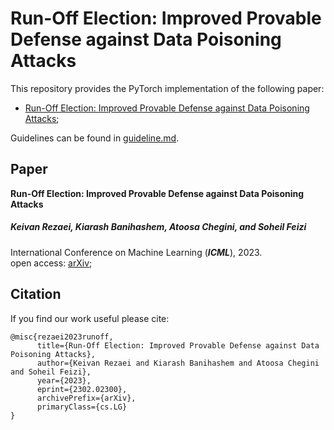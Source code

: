 # Run-Off Election: Improved Provable Defense against Data Poisoning Attacks

This repository provides the PyTorch implementation of the following paper:
+ [Run-Off Election: Improved Provable Defense against Data Poisoning Attacks](https://arxiv.org/abs/2302.02300);


Guidelines can be found in [guideline.md](https://github.com/k1rezaei/Run-Off-Election/blob/main/guideline.md). 

## Paper
**Run-Off Election: Improved Provable Defense against Data Poisoning Attacks**  
##### Keivan Rezaei, Kiarash Banihashem, Atoosa Chegini, and Soheil Feizi  
International Conference on Machine Learning (**_ICML_**), 2023.  
open access: [arXiv](https://arxiv.org/abs/2302.02300);

## Citation 
If you find our work useful please cite: 
```
@misc{rezaei2023runoff,
      title={Run-Off Election: Improved Provable Defense against Data Poisoning Attacks}, 
      author={Keivan Rezaei and Kiarash Banihashem and Atoosa Chegini and Soheil Feizi},
      year={2023},
      eprint={2302.02300},
      archivePrefix={arXiv},
      primaryClass={cs.LG}
}
```



